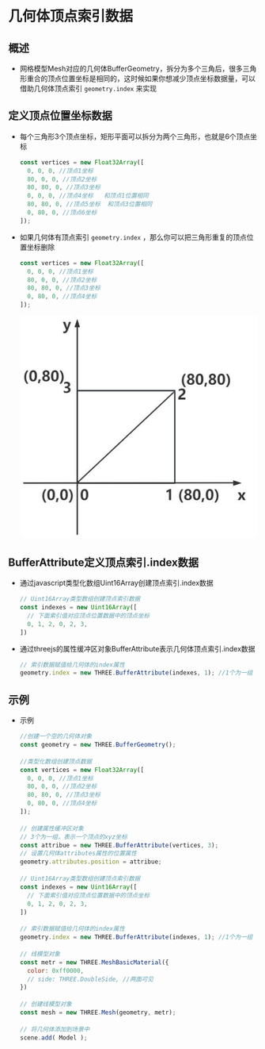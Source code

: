 # 几何体顶点索引数据

## 概述

+ 网格模型Mesh对应的几何体BufferGeometry，拆分为多个三角后，很多三角形重合的顶点位置坐标是相同的，这时候如果你想减少顶点坐标数据量，可以借助几何体顶点索引 `geometry.index` 来实现

## 定义顶点位置坐标数据

+ 每个三角形3个顶点坐标，矩形平面可以拆分为两个三角形，也就是6个顶点坐标

  ```js
  const vertices = new Float32Array([
    0, 0, 0, //顶点1坐标
    80, 0, 0, //顶点2坐标
    80, 80, 0, //顶点3坐标
    0, 0, 0, //顶点4坐标   和顶点1位置相同
    80, 80, 0, //顶点5坐标  和顶点3位置相同
    0, 80, 0, //顶点6坐标
  ]);
  ```

+ 如果几何体有顶点索引 `geometry.index` ，那么你可以把三角形重复的顶点位置坐标删除

  ```js
  const vertices = new Float32Array([
    0, 0, 0, //顶点1坐标
    80, 0, 0, //顶点2坐标
    80, 80, 0, //顶点3坐标
    0, 80, 0, //顶点4坐标
  ]);
  ```

  ![顶点索引](../../images/顶点索引.jpg)

## BufferAttribute定义顶点索引.index数据

+ 通过javascript类型化数组Uint16Array创建顶点索引.index数据

  ```js
  // Uint16Array类型数组创建顶点索引数据
  const indexes = new Uint16Array([
    // 下面索引值对应顶点位置数据中的顶点坐标
    0, 1, 2, 0, 2, 3,
  ])
  ```

+ 通过threejs的属性缓冲区对象BufferAttribute表示几何体顶点索引.index数据

  ```js
  // 索引数据赋值给几何体的index属性
  geometry.index = new THREE.BufferAttribute(indexes, 1); //1个为一组
  ```

## 示例

+ 示例

  ```js
  //创建一个空的几何体对象
  const geometry = new THREE.BufferGeometry();

  //类型化数组创建顶点数据
  const vertices = new Float32Array([
    0, 0, 0, //顶点1坐标
    80, 0, 0, //顶点2坐标
    80, 80, 0, //顶点3坐标
    0, 80, 0, //顶点4坐标
  ]);

  // 创建属性缓冲区对象
  // 3个为一组，表示一个顶点的xyz坐标
  const attribue = new THREE.BufferAttribute(vertices, 3);
  // 设置几何体attributes属性的位置属性
  geometry.attributes.position = attribue;

  // Uint16Array类型数组创建顶点索引数据
  const indexes = new Uint16Array([
    // 下面索引值对应顶点位置数据中的顶点坐标
    0, 1, 2, 0, 2, 3,
  ])

  // 索引数据赋值给几何体的index属性
  geometry.index = new THREE.BufferAttribute(indexes, 1); //1个为一组

  // 线模型对象
  const metr = new THREE.MeshBasicMaterial({
    color: 0xff0000,
    // side: THREE.DoubleSide, //两面可见
  })

  // 创建线模型对象
  const mesh = new THREE.Mesh(geometry, metr);

  // 将几何体添加到场景中
  scene.add( Model );
  ```
